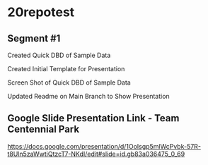 # 20repotest

## Segment #1

Created Quick DBD of Sample Data

Created Initial Template for Presentation

Screen Shot of Quick DBD of Sample Data

Updated Readme on Main Branch to Show Presentation


## Google Slide Presentation Link - Team Centennial Park

https://docs.google.com/presentation/d/1OoIsgp5mlWcPvbk-57R-t8Uln5zaWwtiQtzcT7-NKdI/edit#slide=id.gb83a036475_0_69
